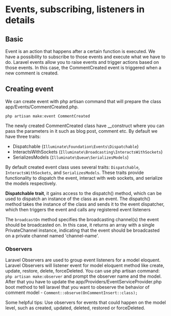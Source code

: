 # Events, subscribing, listeners in details

## Basic
Event is an action that happens after a certain function is executed. We have a possibility to subscribe to those events and execute what we have to do.
Laravel events allow you to raise events and trigger actions based on those events. In this case, the CommentCreated event is triggered when a new comment is created.

## Creating event
We can create event with php artisan command that will prepare the class app/Events/CommentCreated.php.

`php artisan make:event CommentCreated`

The newly created CommentCreated class have __construct where you can pass  the parameters in it such as blog post, comment etc.
By default we have three traits:
- Dispatchable (`Illuminate\Foundation\Events\Dispatchable`)
- InteractsWithSockets (`Illuminate\Broadcasting\InteractsWithSockets`)
- SerializesModels (`Illuminate\Queue\SerializesModels`)

By default created event class uses several traits: `Dispatchable`, `InteractsWithSockets`, and `SerializesModels`.
These traits provide functionality to dispatch the event, interact with web sockets, and serialize the models respectively.

**Dispatchable trait**, it gains access to the dispatch() method, which can be used to dispatch an instance of the class as an event.
The dispatch() method takes the instance of the class and sends it to the event dispatcher, which then triggers the event and calls any registered event listeners

The `broadcastOn` method specifies the broadcasting channel(s) the event should be broadcasted on. In this case, it returns an array with a single PrivateChannel instance, indicating that the event should be broadcasted on a private channel named 'channel-name'.

### Observers

Laravel Observers are used to group event listeners for a model eloquent. Laravel Observers will listener event for model eloquent method like create, update, restore, delete, forceDeleted.
You can use php artisan command: `php artisan make:observer` and prompt the observer name and the model.
After that you have to  update the app/Providers/EventServiceProvider.php boot method to tell laravel that you want to obeserve the behavior of comment model - `Comment::observe(OnCommentInsert::class);`



Some helpful tips:
Use observers for events that could happen on the model level, such as created, updated, deleted, restored or forceDeleted.
